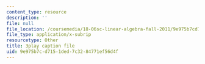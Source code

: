 ```yaml
---
content_type: resource
description: ''
file: null
file_location: /coursemedia/18-06sc-linear-algebra-fall-2011/9e975b7cd7151ded7c3284771ef56d4f_TSdXJw83kyA.srt
file_type: application/x-subrip
resourcetype: Other
title: 3play caption file
uid: 9e975b7c-d715-1ded-7c32-84771ef56d4f
---
```

